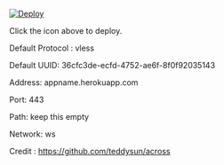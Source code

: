 [![Deploy](https://www.herokucdn.com/deploy/button.png)](https://dashboard.heroku.com/new?template=https://github.com/serdxk/xray-heroku)

Click the icon above to deploy.

Default Protocol : vless

Default UUID: 36cfc3de-ecfd-4752-ae6f-8f0f92035143

Address: appname.herokuapp.com

Port: 443

Path: keep this empty

Network: ws

Credit : https://github.com/teddysun/across
